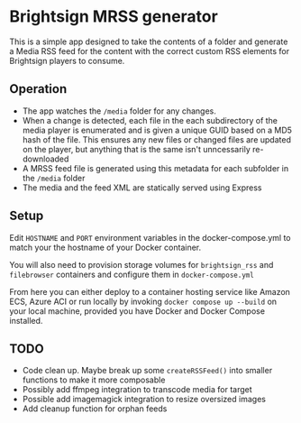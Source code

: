 # Brightsign MRSS generator

This is a simple app designed to take the contents of a folder and generate a Media RSS feed for the content with the correct custom RSS elements for Brightsign players to consume. 

## Operation

- The app watches the `/media` folder for any changes.
- When a change is detected, each file in the each subdirectory of the media player is enumerated and is given a unique GUID based on a MD5 hash of the file. This ensures any new files or changed files are updated on the player, but anything that is the same isn't unncessarily re-downloaded
- A MRSS feed file is generated using this metadata for each subfolder in the `/media` folder
- The media and the feed XML are statically served using Express

## Setup

Edit `HOSTNAME` and `PORT` environment variables in the docker-compose.yml to match your the hostname of your Docker container.

You will also need to provision storage volumes for `brightsign_rss` and `filebrowser` containers and configure them in `docker-compose.yml`

From here you can either deploy to a container hosting service like Amazon ECS, Azure ACI or run locally by invoking `docker compose up --build` on your local machine, provided you have Docker and Docker Compose installed.

## TODO

- Code clean up. Maybe break up some `createRSSFeed()` into smaller functions to make it more composable
- Possibly add ffmpeg integration to transcode media for target
- Possible add imagemagick integration to resize oversized images
- Add cleanup function for orphan feeds
